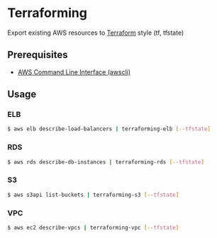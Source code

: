 # Terraforming

Export existing AWS resources to [Terraform](https://terraform.io/) style (tf, tfstate)

## Prerequisites

- [AWS Command Line Interface (awscli)](http://aws.amazon.com/cli/?nc2=h_ls)

## Usage

### ELB

```bash
$ aws elb describe-load-balancers | terraforming-elb [--tfstate]
```

### RDS

```bash
$ aws rds describe-db-instances | terraforming-rds [--tfstate]
```

### S3

```bash
$ aws s3api list-buckets | terraforming-s3 [--tfstate]
```

### VPC

```bash
$ aws ec2 describe-vpcs | terraforming-vpc [--tfstate]
```
